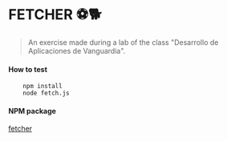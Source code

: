 # FETCHER ⚽🐕
> An exercise made during a lab of the class "Desarrollo de Aplicaciones de Vanguardia".

<h4>How to test</h4>

        npm install
        node fetch.js

<h4>NPM package</h4>
<a href="https://www.npmjs.com/package/@fvillalobos14/fetcher">fetcher</a>
